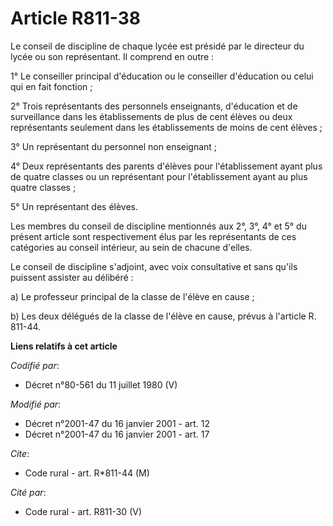 # Article R811-38

Le conseil de discipline de chaque lycée est présidé par le directeur du lycée ou son représentant. Il comprend en outre : 

1° Le conseiller principal d'éducation ou le conseiller d'éducation ou celui qui en fait fonction ; 

2° Trois représentants des personnels enseignants, d'éducation et de surveillance dans les établissements de plus de cent
élèves ou deux représentants seulement dans les établissements de moins de cent élèves ; 

3° Un représentant du personnel non enseignant ; 

4° Deux représentants des parents d'élèves pour l'établissement ayant plus de quatre classes ou un représentant pour
l'établissement ayant au plus quatre classes ; 

5° Un représentant des élèves. 

Les membres du conseil de discipline mentionnés aux 2°, 3°, 4° et 5° du présent article sont respectivement élus par les
représentants de ces catégories au conseil intérieur, au sein de chacune d'elles. 

Le conseil de discipline s'adjoint, avec voix consultative et sans qu'ils puissent assister au délibéré : 

a) Le professeur principal de la classe de l'élève en cause ; 

b) Les deux délégués de la classe de l'élève en cause, prévus à l'article R. 811-44.

**Liens relatifs à cet article**

_Codifié par_:

  - Décret n°80-561 du 11 juillet 1980 (V)

_Modifié par_:

  - Décret n°2001-47 du 16 janvier 2001 - art. 12
  - Décret n°2001-47 du 16 janvier 2001 - art. 17

_Cite_:

  - Code rural - art. R*811-44 (M)

_Cité par_:

  - Code rural - art. R811-30 (V)
